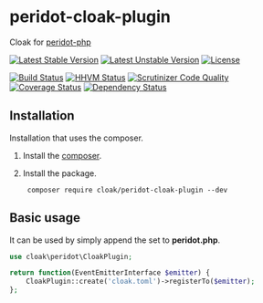 peridot-cloak-plugin
==========================

Cloak for [peridot-php](http://peridot-php.github.io/)

[![Latest Stable Version](https://poser.pugx.org/cloak/peridot-cloak-plugin/v/stable.svg)](https://packagist.org/packages/cloak/peridot-cloak-plugin)
[![Latest Unstable Version](https://poser.pugx.org/cloak/peridot-cloak-plugin/v/unstable.svg)](https://packagist.org/packages/cloak/peridot-cloak-plugin) [![License](https://poser.pugx.org/cloak/peridot-cloak-plugin/license.svg)](https://packagist.org/packages/cloak/peridot-cloak-plugin)

[![Build Status](https://travis-ci.org/cloak-php/peridot-cloak-plugin.svg?branch=master)](https://travis-ci.org/cloak-php/peridot-cloak-plugin)
[![HHVM Status](http://hhvm.h4cc.de/badge/cloak/peridot-cloak-plugin.svg)](http://hhvm.h4cc.de/package/cloak/peridot-cloak-plugin)
[![Scrutinizer Code Quality](https://scrutinizer-ci.com/g/cloak-php/peridot-cloak-plugin/badges/quality-score.png?b=master)](https://scrutinizer-ci.com/g/cloak-php/peridot-cloak-plugin/?branch=master)
[![Coverage Status](https://coveralls.io/repos/cloak-php/peridot-cloak-plugin/badge.png?branch=master)](https://coveralls.io/r/cloak-php/peridot-cloak-plugin?branch=master)
[![Dependency Status](https://www.versioneye.com/user/projects/5513fe99df7e7b09ef000515/badge.svg?style=flat)](https://www.versioneye.com/user/projects/5513fe99df7e7b09ef000515)


Installation
------------------

Installation that uses the composer.

1. Install the [composer](https://getcomposer.org/).
2. Install the package.

		composer require cloak/peridot-cloak-plugin --dev


Basic usage
------------------

It can be used by simply append the set to **peridot.php**.

```php
use cloak\peridot\CloakPlugin;

return function(EventEmitterInterface $emitter) {
    CloakPlugin::create('cloak.toml')->registerTo($emitter);
};
```
